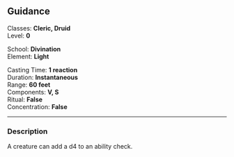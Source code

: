 ## Guidance

Classes: **Cleric, Druid**  
Level: **0**  

School: **Divination**  
Element: **Light**  

Casting Time: **1 reaction**  
Duration: **Instantaneous**  
Range: **60 feet**  
Components: **V, S**  
Ritual: **False**  
Concentration: **False**  

------

### Description

A creature can add a d4 to an ability check.